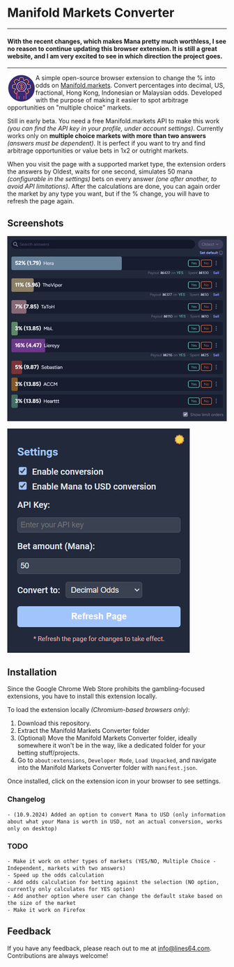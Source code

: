 # Manifold Markets Converter

---

#### With the recent changes, which makes Mana pretty much worthless, I see no reason to continue updating this browser extension. It is still a great website, and I am very excited to see in which direction the project goes.

---

<img align="left" src="Manifold Markets Converter/icon128.png" height="65px">

A simple open-source browser extension to change the % into odds on [Manifold.markets](https://manifold.markets?referrer=prezlus). Convert percentages into decimal, US, fractional, Hong Kong, Indonesian or Malaysian odds. Developed with the purpose of making it easier to spot arbitrage opportunities on "multiple choice" markets.

Still in early beta. You need a free Manifold.markets API to make this work _(you can find the API key in your profile, under account settings)_. Currently works only on **multiple choice markets with more than two answers** _(answers must be dependent)_. It is perfect if you want to try and find arbitrage opportunities or value bets in 1x2 or outright markets.

When you visit the page with a supported market type, the extension orders the answers by Oldest, waits for one second, simulates 50 mana _(configurable in the settings)_ bets on every answer _(one after another, to avoid API limitations)_. After the calculations are done, you can again order the market by any type you want, but if the % change, you will have to refresh the page again.

## Screenshots

![App Screenshot](https://github.com/lines64/Manifold-Markets-Converter/blob/main/Screenshots/Manifold%20Markets.png)

![App Screenshot](https://github.com/lines64/Manifold-Markets-Converter/blob/main/Screenshots/Manifold%20Markets%20Extension%20Settings%20New.png)


## Installation

Since the Google Chrome Web Store prohibits the gambling-focused extensions, you have to install this extension locally.

To load the extension locally _(Chromium-based browsers only)_:

 1. Download this repository.
 2. Extract the Manifold Markets Converter folder
 3. (Optional) Move the Manifold Markets Converter folder, ideally somewhere it won't be in the way, like a dedicated folder for your betting stuff/projects.
 4. Go to `about:extensions`, `Developer Mode`, `Load Unpacked`, and navigate into the Manifold Markets Converter folder with `manifest.json`.

Once installed, click on the extension icon in your browser to see settings.

### Changelog
    - (10.9.2024) Added an option to convert Mana to USD (only information about what your Mana is worth in USD, not an actual conversion, works only on desktop)

### TODO
    - Make it work on other types of markets (YES/NO, Multiple Choice - Independent, markets with two answers)
    - Speed up the odds calculation
    - Add odds calculation for betting against the selection (NO option, currently only calculates for YES option)
    - Add another option where user can change the default stake based on the size of the market
    - Make it work on Firefox

## Feedback

If you have any feedback, please reach out to me at info@lines64.com. Contributions are always welcome!
